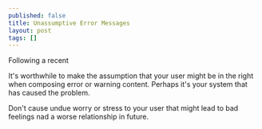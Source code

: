 ```yaml
---
published: false
title: Unassumptive Error Messages
layout: post
tags: []
---
```

Following a recent

It's worthwhile to make the assumption that your user might be in the right when composing error or warning content. Perhaps it's your system that has caused the problem.

Don't cause undue worry or stress to your user that might lead to bad feelings nad a worse relationship in future.